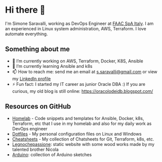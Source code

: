 # Hi there 👋

<!--
**simonesaravalli/simonesaravalli** is a ✨ _special_ ✨ repository because its `README.md` (this file) appears on your GitHub profile.

Here are some ideas to get you started:
-->

I'm Simone Saravalli, working as DevOps Engineer at [FAAC SpA Italy](https://faac.it/). I am an experienced in Linux system administration, AWS, Terraform. I love automate everything.

## Something about me

- 🔭 I’m currently working on AWS, Terraform, Docker, K8S, Ansible
- 🌱 I’m currently learning Ansible and k8s
- 📫 How to reach me: send me an email at s.saravalli@gmail.com or view my [LinkedIn profile](https://it.linkedin.com/in/simone-saravalli)
- ⚡ Fun fact: I started my IT career as junior Oracle DBA :) If you are curious, my old blog is still online: https://oracolodeidb.blogspot.com/

## Resources on GitHub

* [Homelab](https://github.com/simonesaravalli/homelab) - Code snippets and templates for Ansible, Docker, k8s, Terraform, etc that I use in my homelab and also for my daily work as DevOps engineer
* [Dotfiles](https://github.com/simonesaravalli/dotfiles) - My personal configuration files on Linux and Windows
* [Cheatsheets](https://github.com/simonesaravalli/cheatsheets) - My collection of Chatsheets for Git, Terraform, k8s, etc.
* [Legnochepassione](https://github.com/simonesaravalli/legnochepassione): static website with some wood works made by my talented brother Nicola
* [Arduino](https://github.com/simonesaravalli/arduino): collection of Arduino sketches

<!--
- 😄 Pronouns: he/him
- 👯 I’m looking to collaborate on ...
- 🤔 I’m looking for help with ...
- 💬 Ask me about ...
-->
